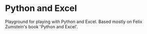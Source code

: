 # Python and Excel
Playground for playing with Python and Excel. Based mostly on Felix Zumstein's book 'Python and Excel'.
